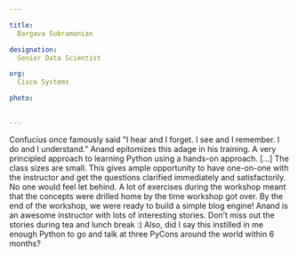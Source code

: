 ```yaml
---

title:
  Bargava Subramanian

designation:
  Senior Data Scientist

org:
  Cisco Systems

photo:
  

---
```



Confucius once famously said "I hear and I forget. I see and I remember. I do and I
understand." Anand epitomizes this adage in his training. A very principled approach to
learning Python using a hands-on approach. [...] The class sizes are small. This gives ample
opportunity to have one-on-one with the instructor and get the questions clarified immediately
and satisfactorily. No one would feel let behind. A lot of exercises during the workshop meant
that the concepts were drilled home by the time workshop got over. By the end of the workshop,
we were ready to build a simple blog engine! Anand is an awesome instructor with lots of
interesting stories. Don’t miss out the stories during tea and lunch break :) Also, did I say this
instilled in me enough Python to go and talk at three PyCons around the world within 6
months?
